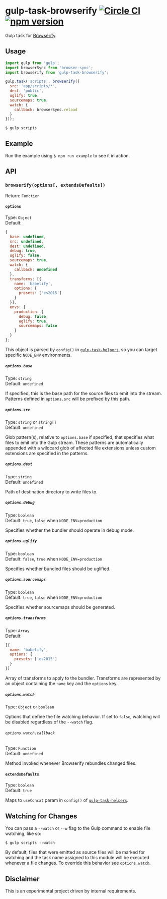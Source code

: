 # gulp-task-browserify [![Circle CI](https://circleci.com/gh/andrewscwei/gulp-task-browserify/tree/master.svg?style=svg)](https://circleci.com/gh/andrewscwei/gulp-task-browserify/tree/master) [![npm version](https://badge.fury.io/js/gulp-task-browserify.svg)](https://badge.fury.io/js/gulp-task-browserify)

Gulp task for [Browserify](http://browserify.org/).

## Usage

```js
import gulp from 'gulp';
import browserSync from 'browser-sync';
import browserify from 'gulp-task-browserify';

gulp.task('scripts', browserify({
  src: 'app/scripts/*',
  dest: 'public',
  uglify: true,
  sourcemaps: true,
  watch: {
    callback: browserSync.reload
  }
}));
```

```
$ gulp scripts
```

## Example

Run the example using `$ npm run example` to see it in action.

## API

### `browserify(options[, extendsDefaults])`

Return: `Function`

#### `options`

Type: `Object`<br>
Default: 
```js
{
  base: undefined,
  src: undefined,
  dest: undefined,
  debug: true,
  uglify: false,
  sourcemaps: true,
  watch: {
    callback: undefined
  },
  transforms: [{
    name: 'babelify',
    options: {
      presets: ['es2015']
    }
  }],
  envs: {
    production: {
      debug: false,
      uglify: true,
      sourcemaps: false
    }
  }
};
```

This object is parsed by `config()` in [`gulp-task-helpers`](https://www.npmjs.com/package/gulp-task-helpers), so you can target specific `NODE_ENV` environments.

##### `options.base`

Type: `string`<br>
Default: `undefined`

If specified, this is the base path for the source files to emit into the stream. Patterns defined in `options.src` will be prefixed by this path.

##### `options.src`

Type: `string` or `string[]`<br>
Default: `undefined`

Glob pattern(s), relative to `options.base` if specified, that specifies what files to emit into the Gulp stream. These patterns are automatically appended with a wildcard glob of affected file extensions unless custom extensions are specified in the patterns.

##### `options.dest`

Type: `string`<br>
Default: `undefined`

Path of destination directory to write files to.

##### `options.debug`

Type: `boolean`<br>
Default: `true`, `false` when `NODE_ENV=production`

Specifies whether the bundler should operate in debug mode.

##### `options.uglify`

Type: `boolean`<br>
Default: `false`, `true` when `NODE_ENV=production`

Specifies whether bundled files should be uglified.

##### `options.sourcemaps`

Type: `boolean`<br>
Default: `true`, `false` when `NODE_ENV=production`

Specifies whether sourcemaps should be generated.

##### `options.transforms`

Type: `Array`<br>
Default:
```js
[{
  name: 'babelify',
  options: {
    presets: ['es2015']
  }
}]
```

Array of transforms to apply to the bundler. Transforms are represented by an object containing the `name` key and the `options` key.

##### `options.watch`

Type: `Object` or `boolean`

Options that define the file watching behavior. If set to `false`, watching will be disabled regardless of the `--watch` flag.

###### `options.watch.callback`

Type: `Function`<br>
Default: `undefined`

Method invoked whenever Browserify rebundles changed files.

#### `extendsDefaults`

Type: `boolean`<br>
Default: `true`

Maps to `useConcat` param in `config()` of [`gulp-task-helpers`](https://www.npmjs.com/package/gulp-task-helpers).

## Watching for Changes

You can pass a `--watch` or `--w` flag to the Gulp command to enable file watching, like so:

```
$ gulp scripts --watch
```

By default, files that were emitted as source files will be marked for watching and the task name assigned to this module will be executed whenever a file changes. To override this behavior see `options.watch`.

## Disclaimer

This is an experimental project driven by internal requirements.
